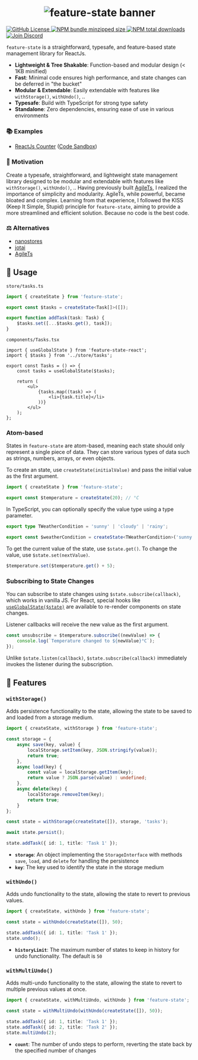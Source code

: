 <h1 align="center">
    <img src="https://raw.githubusercontent.com/builder-group/monorepo/develop/packages/feature-state/.github/banner.svg" alt="feature-state banner">
</h1>

<p align="left">
    <a href="https://github.com/builder-group/monorepo/blob/develop/LICENSE">
        <img src="https://img.shields.io/github/license/builder-group/monorepo.svg?label=license&style=flat&colorA=293140&colorB=FDE200" alt="GitHub License"/>
    </a>
    <a href="https://www.npmjs.com/package/feature-state">
        <img src="https://img.shields.io/bundlephobia/minzip/feature-state.svg?label=minzipped%20size&style=flat&colorA=293140&colorB=FDE200" alt="NPM bundle minzipped size"/>
    </a>
    <a href="https://www.npmjs.com/package/feature-state">
        <img src="https://img.shields.io/npm/dt/featuer-state.svg?label=downloads&style=flat&colorA=293140&colorB=FDE200" alt="NPM total downloads"/>
    </a>
    <a href="https://discord.gg/w4xE3bSjhQ">
        <img src="https://img.shields.io/discord/795291052897992724.svg?label=&logo=discord&logoColor=000000&color=293140&labelColor=FDE200" alt="Join Discord"/>
    </a>
</p>

`feature-state` is a straightforward, typesafe, and feature-based state management library for ReactJs.

- **Lightweight & Tree Shakable**: Function-based and modular design (< 1KB minified)
- **Fast**: Minimal code ensures high performance, and state changes can be deferred in "the bucket"
- **Modular & Extendable**: Easily extendable with features like `withStorage()`, `withUndo()`, ..
- **Typesafe**: Build with TypeScript for strong type safety
- **Standalone**: Zero dependencies, ensuring ease of use in various environments

### 📚 Examples

- [ReactJs Counter](https://github.com/builder-group/monorepo/tree/develop/examples/feature-state/react/counter) ([Code Sandbox](https://codesandbox.io/p/sandbox/counter-k74k9k))

### 🌟 Motivation

Create a typesafe, straightforward, and lightweight state management library designed to be modular and extendable with features like `withStorage()`, `withUndo()`, .. Having previously built [AgileTs](https://agile-ts.org/), I realized the importance of simplicity and modularity. AgileTs, while powerful, became bloated and complex. Learning from that experience, I followed the KISS (Keep It Simple, Stupid) principle for `feature-state`, aiming to provide a more streamlined and efficient solution. Because no code is the best code.

### ⚖️ Alternatives

- [nanostores](https://github.com/nanostores/nanostores)
- [jotai](https://github.com/pmndrs/jotai)
- [AgileTs](https://github.com/agile-ts/agile)

## 📖 Usage

`store/tasks.ts`

```ts
import { createState } from 'feature-state';

export const $tasks = createState<Task[]>([]);

export function addTask(task: Task) {
	$tasks.set([...$tasks.get(), task]);
}
```

`components/Tasks.tsx`

```tsx
import { useGlobalState } from 'feature-state-react';
import { $tasks } from '../store/tasks';

export const Tasks = () => {
	const tasks = useGlobalState($tasks);

	return (
		<ul>
			{tasks.map((task) => (
				<li>{task.title}</li>
			))}
		</ul>
	);
};
```

### Atom-based

States in `feature-state` are atom-based, meaning each state should only represent a single piece of data. They can store various types of data such as strings, numbers, arrays, or even objects.

To create an state, use `createState(initialValue)` and pass the initial value as the first argument.

```ts
import { createState } from 'feature-state';

export const $temperature = createState(20); // °C
```

In TypeScript, you can optionally specify the value type using a type parameter.

```ts
export type TWeatherCondition = 'sunny' | 'cloudy' | 'rainy';

export const $weatherCondition = createState<TWeatherCondition>('sunny');
```

To get the current value of the state, use `$state.get()`. To change the value, use `$state.set(nextValue)`.

```ts
$temperature.set($temperature.get() + 5);
```

### Subscribing to State Changes

You can subscribe to state changes using `$state.subscribe(callback)`, which works in vanilla JS. For React, special hooks like [`useGlobalState($state)`](https://github.com/builder-group/monorepo/tree/develop/packages/feature-state-react) are available to re-render components on state changes.

Listener callbacks will receive the new value as the first argument.

```ts
const unsubscribe = $temperature.subscribe((newValue) => {
	console.log(`Temperature changed to ${newValue}°C`);
});
```

Unlike `$state.listen(callback)`, `$state.subscribe(callback)` immediately invokes the listener during the subscription.

## 📙 Features

### `withStorage()`

Adds persistence functionality to the state, allowing the state to be saved to and loaded from a storage medium.

```ts
import { createState, withStorage } from 'feature-state';

const storage = {
	async save(key, value) {
		localStorage.setItem(key, JSON.stringify(value));
		return true;
	},
	async load(key) {
		const value = localStorage.getItem(key);
		return value ? JSON.parse(value) : undefined;
	},
	async delete(key) {
		localStorage.removeItem(key);
		return true;
	}
};

const state = withStorage(createState([]), storage, 'tasks');

await state.persist();

state.addTask({ id: 1, title: 'Task 1' });
```

- **`storage`**: An object implementing the `StorageInterface` with methods `save`, `load`, and `delete` for handling the persistence
- **`key`**: The key used to identify the state in the storage medium

### `withUndo()`

Adds undo functionality to the state, allowing the state to revert to previous values.

```ts
import { createState, withUndo } from 'feature-state';

const state = withUndo(createState([]), 50);

state.addTask({ id: 1, title: 'Task 1' });
state.undo();
```

- **`historyLimit`**: The maximum number of states to keep in history for undo functionality. The default is `50`

### `withMultiUndo()`

Adds multi-undo functionality to the state, allowing the state to revert to multiple previous values at once.

```ts
import { createState, withMultiUndo, withUndo } from 'feature-state';

const state = withMultiUndo(withUndo(createState([]), 50));

state.addTask({ id: 1, title: 'Task 1' });
state.addTask({ id: 2, title: 'Task 2' });
state.multiUndo(2);
```

- **`count`**: The number of undo steps to perform, reverting the state back by the specified number of changes
